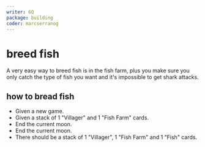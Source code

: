 ```yaml
---
writer: 6Q
package: building
coder: marcserranog
---
```


# breed fish

A very easy way to breed fish is in the fish farm, plus you make sure you only catch the type of fish you want and it's impossible to get shark attacks.

## how to bread fish

 * Given a new game.
 * Given a stack of 1 "Villager" and 1 "Fish Farm" cards.
 * End the current moon.
 * End the current moon.
 * There should be a stack of 1 "Villager", 1 "Fish Farm" and 1 "Fish" cards.
